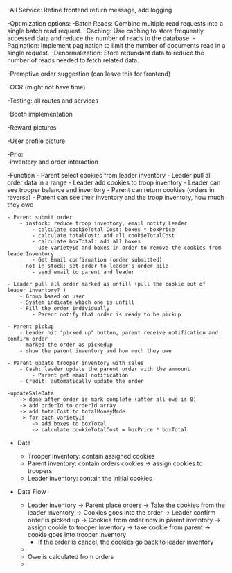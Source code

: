 -All Service: Refine frontend return message, add logging

-Optimization options: 
    -Batch Reads: Combine multiple read requests into a single batch read request.
    -Caching: Use caching to store frequently accessed data and reduce the number of reads to the database.
    -Pagination: Implement pagination to limit the number of documents read in a single request.
    -Denormalization: Store redundant data to reduce the number of reads needed to fetch related data.

-Premptive order suggestion (can leave this for frontend)

-OCR (might not have time)

-Testing: all routes and services

-Booth implementation

-Reward pictures

-User profile picture



-Prio:  
    -inventory and order interaction

    


-Function
    - Parent select cookies from leader inventory
    - Leader pull all order data in a range
    - Leader add cookies to troop inventory
    - Leader can see trooper balance and inventory
    - Parent can return cookies (orders in reverse)
    - Parent can see their inventory and the troop inventory, how much they owe

    - Parent submit order
        - instock: reduce troop inventory, email notify Leader
            - calculate cookieTotal Cost: boxes * boxPrice 
            - calculate totalCost: add all cookieTotalCost 
            - calculate boxTotal: add all boxes
            - use varietyId and boxes in order to remove the cookies from leaderInventory
            - Get Email confirmation (order submitted)
        - not in stock: set order to leader's order pile
            - send email to parent and leader
   
    - Leader pull all order marked as unfill (pull the cookie out of leader inventory? )
        - Group based on user
        - System indicate which one is unfill
        - Fill the order individually
            - Parent notify that order is ready to be pickup

    - Parent pickup
        - Leader hit "picked up" button, parent receive notification and confirm order
        - marked the order as pickedup
        - show the parent inventory and how much they owe

    - Parent update trooper inventory with sales
        - Cash: leader update the parent order with the ammount
            - Parent get email notification
        - Credit: automatically update the order 

    -updateSaleData
        -> done after order is mark complete (after all owe is 0)
        -> add orderId to orderId array
        -> add totalCost to totalMoneyMade
        -> for each varietyId
            -> add boxes to boxTotal
            -> calculate cookieTotalCost = boxPrice * boxTotal
    


- Data
	- Trooper inventory: contain assigned cookies
	- Parent inventory: contain orders cookies -> assign cookies to troopers
	- Leader inventory: contain the initial cookies

- Data Flow
    - Leader inventory -> Parent place orders -> Take the cookies from the leader inventory -> Cookies goes into the order -> Leader confirm order is picked up -> Cookies from order now in parent inventory -> assign cookie to trooper inventory -> take cookie from parent -> cookie goes into trooper inventory
        - If the order is cancel, the cookies go back to leader inventory
    - 
    - Owe is calculated from orders
    - 